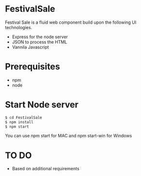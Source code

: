 # FestivalSale


Festival Sale is a fluid web component build upon the following UI technologies.

  - Express for the node server
  - JSON to process the HTML
  - Vannila Javascript
 
# Prerequisites
  - npm
  - node

# Start Node server

 ```sh
$ cd FestivalSale
$ npm install
$ npm start
```
You can use npm start for MAC and npm start-win for Windows

# TO DO

 - Based on additional requirements
